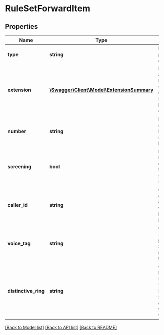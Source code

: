 # RuleSetForwardItem

## Properties
Name | Type | Description | Notes
------------ | ------------- | ------------- | -------------
**type** | **string** | Required. Must equal phone_number or extension. | [optional] 
**extension** | [**\Swagger\Client\Model\ExtensionSummary**](ExtensionSummary.md) | Required if type &#x3D; \&quot;extension\&quot;. Extension that callers should be directed to. Output is an Extension Summary Object. Input must be an Extension Lookup Object. | [optional] 
**number** | **string** | Required if type &#x3D; \&quot;phone_number\&quot;. Phone number that callers should be directed to. Must be a string in E.164 format. | [optional] 
**screening** | **bool** | Boolean. Optional. Default is FALSE. Use this to activate call screening. If TRUE, the timeout on the parent action should be at least 30 seconds. | [optional] [default to false]
**caller_id** | **string** | Optional. Must equal calling_number or called_number. Defines which phone number should be used for Caller ID. Default is calling_number. | [optional] [default to 'calling_number']
**voice_tag** | **string** | Optional string. If screening &#x3D; TRUE, this value will be passed into our Text-To-Speech engine and used to inform the caller of who they have reached. | [optional] 
**distinctive_ring** | **string** | Optional. Must equal one of: DEFAULT, STYLE_2, STYLE_3, STYLE_4, STYLE_5, STYLE_6, STYLE_7, STYLE_8, or STYLE_9. Identifies the style of ring tone you will hear when an incoming call is waiting. | [optional] 

[[Back to Model list]](../README.md#documentation-for-models) [[Back to API list]](../README.md#documentation-for-api-endpoints) [[Back to README]](../README.md)


